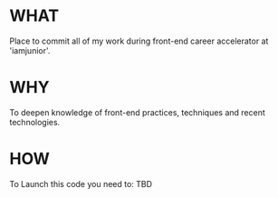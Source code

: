 # WHAT

Place to commit all of my work during front-end career accelerator at 'iamjunior'.

# WHY

To deepen knowledge of front-end practices, techniques and recent technologies.

# HOW

To Launch this code you need to:
TBD
